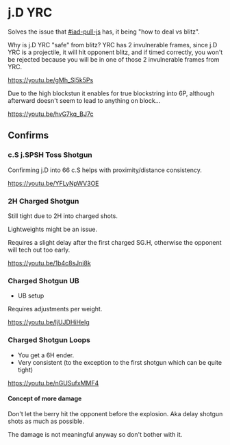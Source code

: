 # j.D YRC

Solves the issue that [#iad-pull-js](IAD_jPull_jS.md) has, it being "how to deal vs blitz".

Why is j.D YRC "safe" from blitz? YRC has 2 invulnerable frames, since j.D YRC is a projectile, it will hit opponent blitz, and if timed correctly, you won't be rejected because you will be in one of those 2 invulnerable frames from YRC.

https://youtu.be/gMh_Sl5k5Ps

Due to the high blockstun it enables for true blockstring into 6P, although afterward doesn't seem to lead to anything on block...

https://youtu.be/hvG7kq_BJ7c

## Confirms

### c.S j.SPSH Toss Shotgun

Confirming j.D into 66 c.S helps with proximity/distance consistency.

https://youtu.be/YFLyNpWV3OE

### 2H Charged Shotgun

Still tight due to 2H into charged shots.

Lightweights might be an issue.

Requires a slight delay after the first charged SG.H, otherwise the opponent will tech out too early.

https://youtu.be/1b4c8sJni8k

### Charged Shotgun UB

- UB setup

Requires adjustments per weight.

https://youtu.be/IjUJDHiHelg

### Charged Shotgun Loops

- You get a 6H ender.
- Very consistent (to the exception to the first shotgun which can be quite tight)

https://youtu.be/nGUSufxMMF4

#### Concept of more damage

Don't let the berry hit the opponent before the explosion. Aka delay shotgun shots as much as possible.

The damage is not meaningful anyway so don't bother  with it.